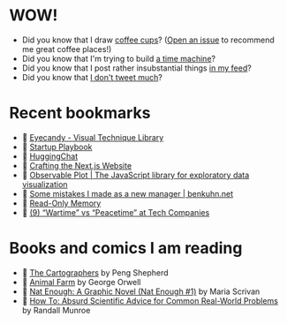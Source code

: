 # WOW!

- Did you know that I draw [coffee cups](https://papercups.mamuso.net/)? ([Open an issue](https://github.com/mamuso/papercups/issues) to recommend me great coffee places!)
- Did you know that I'm trying to build [a time machine](https://github.com/mamuso/fluxcapacitor)?
- Did you know that I post rather insubstantial things [in my feed](https://feed.mamuso.net/)?
- Did you know that [I don't tweet much](https://twitter.com/mamuso)?

# Recent bookmarks

- 👀 [Eyecandy - Visual Technique Library](https://eycndy.com/)
- 👀 [Startup Playbook](https://playbook.samaltman.com/)
- 👀 [HuggingChat](https://huggingface.co/chat/)
- 👀 [Crafting the Next.js Website](https://rauno.me/craft/nextjs)
- 👀 [Observable Plot | The JavaScript library for exploratory data visualization](https://observablehq.com/plot/)
- 👀 [Some mistakes I made as a new manager | benkuhn.net](https://www.benkuhn.net/newmgr/)
- 👀 [Read-Only Memory](https://readonlymemory.vg/)
- 👀 [(9) “Wartime” vs “Peacetime” at Tech Companies](https://newsletter.pragmaticengineer.com/p/wartime-vs-peacetime?r=2c6z4m)


# Books and comics I am reading

- 📘 [The Cartographers](https://www.goodreads.com/book/show/56224531) by Peng Shepherd
- 📘 [Animal Farm](https://www.goodreads.com/book/show/8349198) by George Orwell
- 📘 [Nat Enough: A Graphic Novel (Nat Enough #1)](https://www.goodreads.com/book/show/45714795) by Maria Scrivan
- 📘 [How To: Absurd Scientific Advice for Common Real-World Problems](https://www.goodreads.com/book/show/43851501) by Randall Munroe

